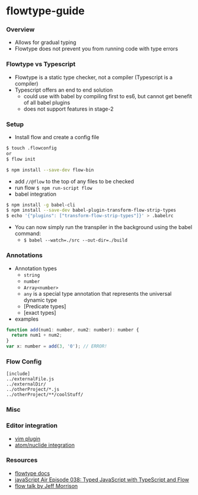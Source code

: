# flowtype-guide

### Overview

* Allows for gradual typing
* Flowtype does not prevent you from running code with type errors

### Flowtype vs Typescript

* Flowtype is a static type checker, not a compiler (Typescript is a compiler)
* Typescript offers an end to end solution
  - could use with babel by compiling first to es6, but cannot get benefit of all babel plugins
  - does not support features in stage-2

### Setup

* Install flow and create a config file
```bash
$ touch .flowconfig
or 
$ flow init

$ npm install --save-dev flow-bin
```

* add `//@flow` to the top of any files to be checked
* run flow `$ npm run-script flow`
* babel integration
```bash
$ npm install -g babel-cli
$ npm install --save-dev babel-plugin-transform-flow-strip-types
$ echo '{"plugins": ["transform-flow-strip-types"]}' > .babelrc
```
* You can now simply run the transpiler in the background using the babel command: 
  - `$ babel --watch=./src --out-dir=./build`

### Annotations

* Annotation types
  - `string`
  - `number`
  - `Array<number>`
  - `any` is a special type annotation that represents the universal dynamic type
  - [Predicate types]
  - [exact types]
* examples
```js
function add(num1: number, num2: number): number {
  return num1 + num2;
}
var x: number = add(3, '0'); // ERROR!
```

### Flow Config

```
[include]
../externalFile.js
../externalDir/
../otherProject/*.js
../otherProject/**/coolStuff/
``` 

### Misc

### Editor integration

* [vim plugin](https://github.com/flowtype/vim-flow)
* [atom/nuclide integration](https://nuclide.io/docs/languages/flow/)


### Resources

* [flowtype docs](https://flowtype.org/docs/getting-started.html#_)
* [javaScript Air Episode 038: Typed JavaScript with TypeScript and Flow](https://www.youtube.com/watch?v=Qiqsg02nXFE)
* [flow talk by Jeff Morrison](https://www.youtube.com/watch?v=9U4_hlnaFEE)
